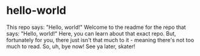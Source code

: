 # hello-world
This repo says: "Hello, world!"
Welcome to the readme for the repo that says: "Hello, world!" Here, you can learn about that exact repo. But, fortunately for you, there just isn't that much to it - meaning there's not too much to read. So, uh, bye now! See ya later, skater!
